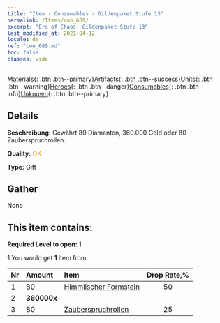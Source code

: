```yaml
---
title: "Item - Consumables - Gildenpaket Stufe 13"
permalink: /Items/con_689/
excerpt: "Era of Chaos  Gildenpaket Stufe 13"
last_modified_at: 2021-04-12
locale: de
ref: "con_689.md"
toc: false
classes: wide
---
```

 [Materials](/de/Items/){: .btn .btn--primary}[Artifacts](/de/Items/Artifacts/){: .btn .btn--success}[Units](/de/Items/Units/){: .btn .btn--warning}[Heroes](/de/Items/Heroes/){: .btn .btn--danger}[Consumables](/de/Items/Consumables/){: .btn .btn--info}[Unknown](/de/Items/Unknown/){: .btn .btn--primary}

## Details
 **Beschreibung:** Gewährt 80 Diamanten, 360.000 Gold oder 80 Zauberspruchrollen.

 **Quality:** <span style="color: #FF8C00">OK</span>

 **Type:** Gift

## Gather

  None

## This item contains:

 **Required Level to open:** 1

 1 You would get **1** item  from:

  | Nr | Amount |     Item    | Drop Rate,% |
  |:---|:-------|:------------|:---------:|
  | 1 | 80 | [Himmlischer Formstein](/de/Items/art_188/) | 50 | 
  | 2 |  **360000x** | <i class="fas fa-coins"/> |  | 25 | 
  | 3 | 80 | [Zauberspruchrollen](/de/Items/con_694/) | 25 | 
